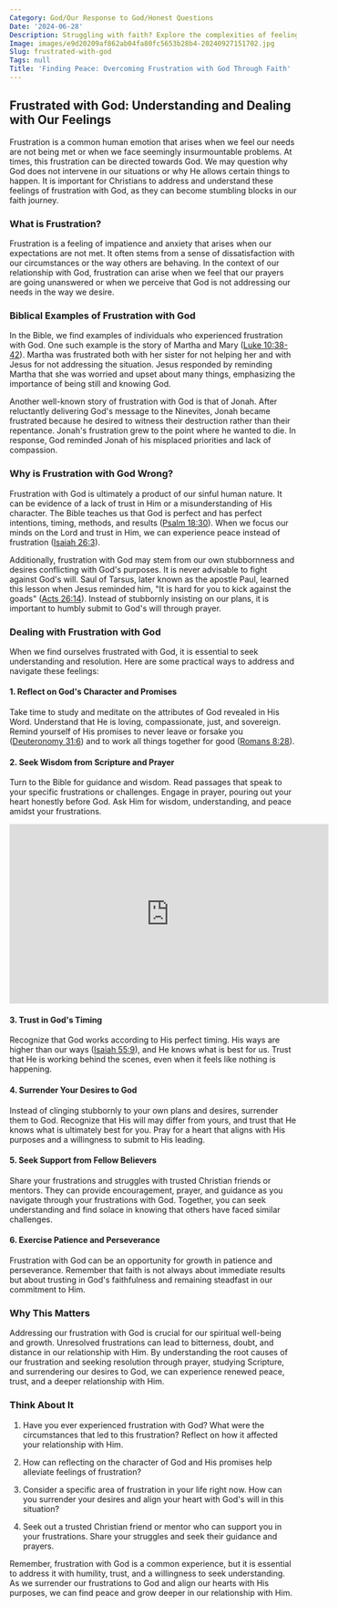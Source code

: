 ```yaml
---
Category: God/Our Response to God/Honest Questions
Date: '2024-06-28'
Description: Struggling with faith? Explore the complexities of feeling frustrated with God in this insightful article that delves into doubts and seeking answers.
Image: images/e9d20209af862ab04fa80fc5653b28b4-20240927151702.jpg
Slug: frustrated-with-god
Tags: null
Title: 'Finding Peace: Overcoming Frustration with God Through Faith'
---
```


## Frustrated with God: Understanding and Dealing with Our Feelings

Frustration is a common human emotion that arises when we feel our needs are not being met or when we face seemingly insurmountable problems. At times, this frustration can be directed towards God. We may question why God does not intervene in our situations or why He allows certain things to happen. It is important for Christians to address and understand these feelings of frustration with God, as they can become stumbling blocks in our faith journey.

### What is Frustration?

Frustration is a feeling of impatience and anxiety that arises when our expectations are not met. It often stems from a sense of dissatisfaction with our circumstances or the way others are behaving. In the context of our relationship with God, frustration can arise when we feel that our prayers are going unanswered or when we perceive that God is not addressing our needs in the way we desire.

### Biblical Examples of Frustration with God

In the Bible, we find examples of individuals who experienced frustration with God. One such example is the story of Martha and Mary ([Luke 10:38-42](https://www.bibleref.com/Luke/10/Luke-10-38.html)). Martha was frustrated both with her sister for not helping her and with Jesus for not addressing the situation. Jesus responded by reminding Martha that she was worried and upset about many things, emphasizing the importance of being still and knowing God.

Another well-known story of frustration with God is that of Jonah. After reluctantly delivering God's message to the Ninevites, Jonah became frustrated because he desired to witness their destruction rather than their repentance. Jonah's frustration grew to the point where he wanted to die. In response, God reminded Jonah of his misplaced priorities and lack of compassion.

### Why is Frustration with God Wrong?

Frustration with God is ultimately a product of our sinful human nature. It can be evidence of a lack of trust in Him or a misunderstanding of His character. The Bible teaches us that God is perfect and has perfect intentions, timing, methods, and results ([Psalm 18:30](https://www.bibleref.com/Psalm/18/Psalm-18-30.html)). When we focus our minds on the Lord and trust in Him, we can experience peace instead of frustration ([Isaiah 26:3](https://www.bibleref.com/Isaiah/26/Isaiah-26-3.html)).

Additionally, frustration with God may stem from our own stubbornness and desires conflicting with God's purposes. It is never advisable to fight against God's will. Saul of Tarsus, later known as the apostle Paul, learned this lesson when Jesus reminded him, "It is hard for you to kick against the goads" ([Acts 26:14](https://www.bibleref.com/Acts/26/Acts-26-14.html)). Instead of stubbornly insisting on our plans, it is important to humbly submit to God's will through prayer.

### Dealing with Frustration with God

When we find ourselves frustrated with God, it is essential to seek understanding and resolution. Here are some practical ways to address and navigate these feelings:

#### 1. Reflect on God's Character and Promises

Take time to study and meditate on the attributes of God revealed in His Word. Understand that He is loving, compassionate, just, and sovereign. Remind yourself of His promises to never leave or forsake you ([Deuteronomy 31:6](https://www.bibleref.com/Deuteronomy/31/Deuteronomy-31-6.html)) and to work all things together for good ([Romans 8:28](https://www.bibleref.com/Romans/8/Romans-8-28.html)).

#### 2. Seek Wisdom from Scripture and Prayer

Turn to the Bible for guidance and wisdom. Read passages that speak to your specific frustrations or challenges. Engage in prayer, pouring out your heart honestly before God. Ask Him for wisdom, understanding, and peace amidst your frustrations.


<iframe width="560" height="315" src="https://www.youtube.com/embed/sxJYjF0zLhU" frameborder="0" allow="autoplay; encrypted-media" allowfullscreen></iframe>


#### 3. Trust in God's Timing

Recognize that God works according to His perfect timing. His ways are higher than our ways ([Isaiah 55:9](https://www.bibleref.com/Isaiah/55/Isaiah-55-9.html)), and He knows what is best for us. Trust that He is working behind the scenes, even when it feels like nothing is happening.

#### 4. Surrender Your Desires to God

Instead of clinging stubbornly to your own plans and desires, surrender them to God. Recognize that His will may differ from yours, and trust that He knows what is ultimately best for you. Pray for a heart that aligns with His purposes and a willingness to submit to His leading.

#### 5. Seek Support from Fellow Believers

Share your frustrations and struggles with trusted Christian friends or mentors. They can provide encouragement, prayer, and guidance as you navigate through your frustrations with God. Together, you can seek understanding and find solace in knowing that others have faced similar challenges.

#### 6. Exercise Patience and Perseverance

Frustration with God can be an opportunity for growth in patience and perseverance. Remember that faith is not always about immediate results but about trusting in God's faithfulness and remaining steadfast in our commitment to Him.

### Why This Matters

Addressing our frustration with God is crucial for our spiritual well-being and growth. Unresolved frustrations can lead to bitterness, doubt, and distance in our relationship with Him. By understanding the root causes of our frustration and seeking resolution through prayer, studying Scripture, and surrendering our desires to God, we can experience renewed peace, trust, and a deeper relationship with Him.

### Think About It

1. Have you ever experienced frustration with God? What were the circumstances that led to this frustration? Reflect on how it affected your relationship with Him.

2. How can reflecting on the character of God and His promises help alleviate feelings of frustration?

3. Consider a specific area of frustration in your life right now. How can you surrender your desires and align your heart with God's will in this situation?

4. Seek out a trusted Christian friend or mentor who can support you in your frustrations. Share your struggles and seek their guidance and prayers.

Remember, frustration with God is a common experience, but it is essential to address it with humility, trust, and a willingness to seek understanding. As we surrender our frustrations to God and align our hearts with His purposes, we can find peace and grow deeper in our relationship with Him.